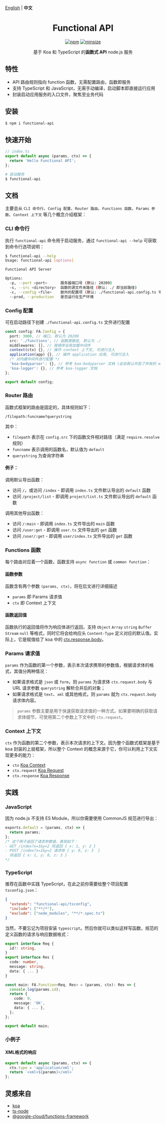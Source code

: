 [English](./README.md) | **中文**

<h1 align="center">Functional API</h1>

<p align="center">
  <a href="https://www.npmjs.com/package/functional-api"><img alt="npm" src="https://img.shields.io/npm/v/functional-api.svg?style=flat-square"></a>
  <a href="https://github.com/mcc108/functional-api"><img alt="minsize" src="https://img.shields.io/bundlephobia/min/functional-api?label=functional-api&style=flat-square"></a>
</p>


<p align="center">
  基于 Koa 和 TypeScript 的<strong>函数式 API</strong> node.js 服务</a>
</p>

## 特性

- API 路由规则指向 function 函数，无需配置路由，函数即服务
- 支持 TypeScript 和 JavaScript，无需手动编译，启动脚本即直接运行应用
- 封装启动应用服务的入口文件，聚焦至业务代码

## 安装

```bash
$ npm i functional-api
```

## 快速开始

```js
// index.ts
export default async (params, ctx) => {
  return 'Hello Functional API';
};
```

```bash
# 启动服务
$ functional-api
```

## 文档

主要会从 `CLI 命令行`、`Config 配置`、`Router 路由`、`Functions 函数`、`Params 参数`、`Context 上下文` 等几个概念介绍框架：

### CLI 命令行

执行 `functional-api` 命令用于启动服务，通过 `functional-api --help` 可获取到命令行选项说明：

```bash
$ functional-api --help
Usage: functional-api [options]

Functional API Server

Options:
  -p, --port <port>      服务器端口号 (默认: 20209)
  -s, --src <directory>  函数的源文件夹路径 (默认: ./ 即当前路径)
  -c, --config <file>    额外的配置项 (默认: ./functional-api.config.ts 可不提供)
  --prod, --production   是否运行在生产环境
```

### Config 配置

可在启动路径下创建 `./functional-api.config.ts` 文件进行配置

```ts
const config: FA.Config = {
  port: 3000, // 端口, 默认为 20209
  src: './functions', // 函数源路径, 默认为 ./
  middlewares: [], // 按顺序全局加载中间件
  context(ctx) {}, // 操作 context 上下文, 可进行注入
  application(app) {}, // 操作 application 应用, 可进行注入
  /* 对内建中间件进行配置 */
  'koa-bodyparser': {}, // 参考 koa-bodyparser 文档 (此处默认开启了所有的 enableTypes)
  'koa-logger': {}, // 参考 koa-logger 文档
};

export default config;
```

### Router 路由

函数式框架的路由是固定的，具体规则如下：

```
/filepath:funcname?querystring
```

其中：
- `filepath` 表示在 `config.src` 下的函数文件相对路径（满足 `require.resolve` 规则）
- `funcname` 表示调用的函数名，默认值为 `default`
- `querystring` 为查询字符串

#### 例子：

调用默认导出函数：
- 访问 `/`，或访问 `/index` - 即调用 `index.ts` 文件默认导出的 `default` 函数
- 访问 `/project/list` - 即调用 `project/list.ts` 文件默认导出的 `default` 函数

调用其他导出函数：
- 访问 `/:main` - 即调用 `index.ts` 文件导出的 `main` 函数
- 访问 `/user:get` - 即调用 `user.ts` 文件导出的 `get` 函数
- 访问 `/user/:get` - 即调用 `user/index.ts` 文件导出的 `get` 函数

### Functions 函数

每个路由对应着一个函数，函数支持 `async function` 或 `common function`：

#### 函数参数

函数含有两个参数 `(params, ctx)`，将在后文进行详细描述
- `params` 即 Params 请求值
- `ctx` 即 Context 上下文

#### 函数返回值

函数执行的返回值将作为响应体进行返回，支持 `Object` `Array` `string` `Buffer` `Stream` `null` 等格式，同时它将会给响应头 `Content-Type` 定义对应的默认值。实际上，它是赋值给了 koa 中的 [ctx.response.body](https://koajs.com/#response-body)。

### Params 请求值

`params` 作为函数的第一个参数，表示本次请求携带的参数值，根据请求体的格式，其值分两种情况：

- 如果请求格式是 `json` 或 `form`，则 `params` 为请求体 `ctx.request.body` 与 URL 请求参数 `querystring` 解析合并后的对象；
- 如果请求格式是 `text`、`xml` 或其他格式，则 `params` 就为 `ctx.request.body` 请求体内容。

> `params` 参数主要是用于快速获取请求值的一种方式。如果要明确的获取请求体细节，可使用第二个参数上下文中的 `ctx.request`。

### Context 上下文

`ctx` 作为函数的第二个参数，表示本次请求的上下文。因为整个函数式框架是基于 koa 封装的上层框架，所以整个 Context 的概念来源于它，你可以利用上下文实现更多的能力：

- `ctx` [Koa Context](https://koajs.com/#context)
- `ctx.request` [Koa Request](https://koajs.com/#request)
- `ctx.response` [Koa Response](https://koajs.com/#response)

## 实践

### JavaScript

因为 node.js 不支持 ES Module，所以你需要使用 CommonJS 规范进行导出：

```js
exports.default = (params, ctx) => {
  return params;
};
/* 这个例子返回了请求参数值，表现如下：
- GET /index?x=1&y=2 将返回 { x: 1, y: 2 }
- POST /index?x=1&y=2 请求体 { y: 0, z: 3  }
  将返回 { x: 1, y: 0, z: 3 }
*/
```

### TypeScript

推荐在函数中实践 TypeScript，在此之前你需要给整个项目配置 `tsconfig.json`：

```json
{
  "extends": "functional-api/tsconfig",
  "include": ["**/*"],
  "exclude": ["node_modules", "**/*.spec.ts"]
}
```

当然，不要忘记为项目安装 `typescript`。然后你就可以类似这样写函数，规范的定义函数的请求与响应数据格式：

```ts
export interface Req {
  id?: string,
}
export interface Res {
  code: number,
  message: string,
  data: { ... }
}

const main: FA.Function<Req, Res> = (params, ctx): Res => {
  console.log(params.id);
  return {
    code: 0,
    message: 'OK',
    data: { ... },
  };
};

export default main;
```

### 小例子

#### XML格式的响应

```ts
export default async (params, ctx) => {
  ctx.type = 'application/xml';
  return `<xml>${params}</xml>`
};
```


## 灵感来自

- [koa](https://github.com/koajs/koa)
- [ts-node](https://github.com/TypeStrong/ts-node)
- [@google-cloud/functions-framework](https://github.com/GoogleCloudPlatform/functions-framework-nodejs)
